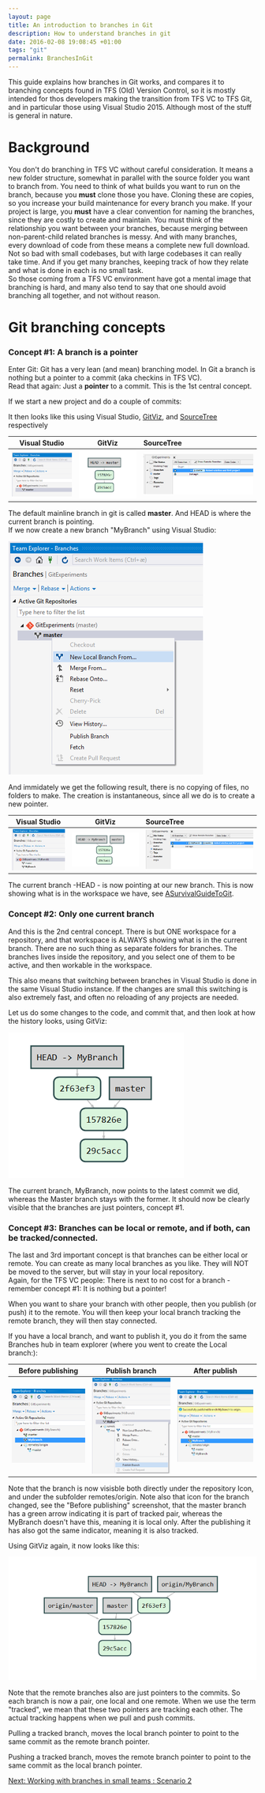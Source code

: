 ```yaml
---
layout: page
title: An introduction to branches in Git
description: How to understand branches in git
date: 2016-02-08 19:08:45 +01:00
tags: "git"
permalink: BranchesInGit
---
```


This guide explains how branches in Git works, and compares it to branching concepts found in TFS (Old) Version Control, so it is mostly intended for thos developers making the transition from TFS VC to TFS Git, and in particular those using Visual Studio 2015.  Although most of the stuff is general in nature.

# Background
You don't do branching in TFS VC without careful consideration.  It means a new folder structure, somewhat in parallel with the source folder you want to branch from.  You need to think of what builds you want to run on the branch, because you **must** clone those you have.  Cloning these are copies, so you increase your build maintenance for every branch you make.  If your project is large, you **must** have a clear convention for naming the branches, since they are costly to create and maintain.  You must think of the relationship you want between your branches, because merging between non-parent-child related branches is messy.  And with many branches, every download of code from these means a complete new full download.  Not so bad with small codebases, but with large codebases it can really take time.  And if you get many branches, keeping track of how they relate and what is done in each is no small task.  
So those coming from a TFS VC environment have got a mental image that branching is hard, and many also tend to say that one should avoid branching all together, and not without reason. 

# Git branching concepts

### Concept #1:  A branch is a pointer
Enter Git:   Git has a very lean (and mean) branching model. In Git a branch is nothing but a pointer to a commit (aka checkins in TFS VC).  
Read that again: Just a **pointer**  to a commit.
This is the 1st central concept. 

If we start a new project and do a couple of commits:

It then looks like this using Visual Studio,  [GitViz](https://github.com/Readify/GitViz), and [SourceTree](https://www.atlassian.com/software/sourcetree)  respectively

|   Visual Studio |   GitViz   |   SourceTree   |
|---------|:--------------:|:---------------|
|![BranchesInGit5](BranchesInGit_images\BranchesInGit5.png)|![BranchesInGit](BranchesInGit_images\BranchesInGit.png)|![BranchesInGit4](BranchesInGit_images\BranchesInGit4.png)|


The default mainline branch in git is called **master**.    And HEAD is where the current branch is pointing.  
If we now create a new branch "MyBranch" using Visual Studio:

![BranchesInGit6](BranchesInGit_images\BranchesInGit6.png)

And immidately we get the following result, there is no copying of files, no folders to make.  The creation is instantaneous, since all we do is to create a new pointer. 

|     Visual Studio |   GitViz   |  SourceTree   | 
|---------|:--------------:|:---------------|
|![BranchesInGit3](BranchesInGit_images\BranchesInGit3.png)|![BranchesInGit1](BranchesInGit_images\BranchesInGit1.png)|![BranchesInGit2](BranchesInGit_images\BranchesInGit2.png)|


The current branch -HEAD - is now pointing at our new branch.  This is now showing what is in the workspace we have, see [ASurvivalGuideToGit](ASurvivalGuideToGit).

### Concept #2:  Only one current branch
And this is the 2nd central concept.   There is but ONE workspace for a repository, and that workspace is ALWAYS showing what is in the current branch. 
There are no such thing as separate folders for branches.  The branches lives inside the repository, and you select one of them to be active, and then workable in the workspace. 

This also means that switching between branches in Visual Studio is done in the same Visual Studio instance.  If the changes are small this switching is also extremely fast, and often no reloading of any projects are needed.  

Let us do some changes to the code, and commit that, and then look at how the history looks, using GitViz:

![BranchesInGit7](BranchesInGit_images\BranchesInGit7.png)


The current branch, MyBranch, now points to the latest commit we did, whereas the Master branch stays with the former.  It should now be clearly visible that the branches are just pointers, concept #1.

### Concept #3:  Branches can be local or remote, and if both, can be tracked/connected.
The last and 3rd important concept is that branches can be either local or remote.   You can create as many local branches as you like.  They will NOT be moved to the server, but will stay in your local repository.  
Again, for the TFS VC people:  There is next to no cost for a branch - remember concept #1:  It is nothing but a pointer!

When you want to share your branch with other people, then you publish (or push) it to the remote.  You will then keep your local branch tracking the remote branch, they will then stay connected.  

If you have a local branch, and want to publish it, you do it from the same Branches hub in team explorer (where you went to create the Local branch:): 

|   Before publishing   |   Publish branch   |   After publish |
|----------------------|:------------------:|:---------------:|
|![BranchesInGit8](BranchesInGit_images\BranchesInGit8.png)|![BranchesInGit9](BranchesInGit_images\BranchesInGit9.png)|![BranchesInGit10](BranchesInGit_images\BranchesInGit10.png)|

Note that the branch is now visisble both directly under the repository Icon, and under the subfolder remotes/origin. 
Note also that icon for the branch changed, see the "Before publishing" screenshot, that the master branch has a green arrow indicating it is part of tracked pair, whereas the MyBranch doesn't have this, meaning it is local only.   After the publishing it has also got the same indicator, meaning it is also tracked. 

Using GitViz again, it now looks like this:

![BranchesInGit11](BranchesInGit_images\BranchesInGit11.png)

Note that the remote branches also are just pointers to the commits.  So each branch is now a pair, one local and one remote.  When we use the term "tracked", we mean that these two pointers are tracking each other.  The actual tracking happens when we pull and push commits. 

Pulling a tracked branch, moves the local branch pointer to point to the same commit as the remote branch pointer.

Pushing a tracked branch, moves the remote branch pointer to point to the same commit as the local branch pointer.



[Next:  Working with branches in small teams : Scenario 2](WorkingWithBranchesInGit)















